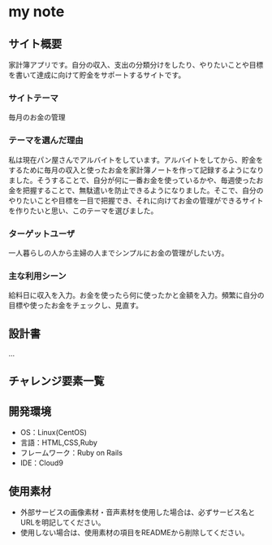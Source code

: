 # my note
## サイト概要
家計簿アプリです。自分の収入、支出の分類分けをしたり、やりたいことや目標を書いて達成に向けて貯金をサポートするサイトです。

### サイトテーマ
毎月のお金の管理

### テーマを選んだ理由
私は現在パン屋さんでアルバイトをしています。アルバイトをしてから、貯金をするために毎月の収入と使ったお金を家計簿ノートを作って記録するようになりました。そうすることで、自分が何に一番お金を使っているかや、毎週使ったお金を把握することで、無駄遣いを防止できるようになりました。そこで、自分のやりたいことや目標を一目で把握でき、それに向けてお金の管理ができるサイトを作りたいと思い、このテーマを選びました。

### ターゲットユーザ
一人暮らしの人から主婦の人までシンプルにお金の管理がしたい方。

### 主な利用シーン
給料日に収入を入力。お金を使ったら何に使ったかと金額を入力。頻繁に自分の目標や使ったお金をチェックし、見直す。

## 設計書
...

## チャレンジ要素一覧

## 開発環境
- OS：Linux(CentOS)
- 言語：HTML,CSS,Ruby
- フレームワーク：Ruby on Rails
- IDE：Cloud9

## 使用素材
- 外部サービスの画像素材・音声素材を使用した場合は、必ずサービス名とURLを明記してください。
- 使用しない場合は、使用素材の項目をREADMEから削除してください。